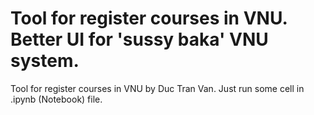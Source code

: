 # Tool for register courses in VNU. Better UI for 'sussy baka' VNU system.
Tool for register courses in VNU by Duc Tran Van.
Just run some cell in .ipynb (Notebook) file.

